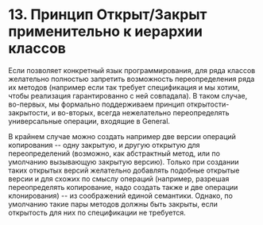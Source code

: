 # 13. Принцип Открыт/Закрыт применительно к иерархии классов

Если позволяет конкретный язык программирования, для ряда классов желательно полностью запретить возможность переопределения ряда их методов (например если так требует спецификация и мы хотим, чтобы реализация гарантированно с ней совпадала). В таком случае, во-первых, мы формально поддерживаем принцип открытости-закрытости, и во-вторых, всегда нежелательно переопределять универсальные операции, входящие в General.

В крайнем случае можно создать например две версии операций копирования -- одну закрытую, и другую открытую для переопределений (возможно, как абстрактный метод, или по умолчанию вызывающую закрытую версию). Только при создании таких открытых версий желательно добавлять подобные открытые версии и для схожих по смыслу операций (например, разрешая переопределять копирование, надо создать также и две операции клонирования) -- из соображений единой семантики. Однако, по умолчанию такие пары методов должны быть закрыты, если открытость для них по спецификации не требуется.
